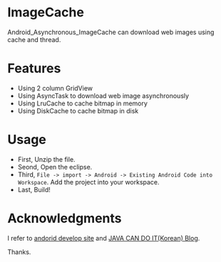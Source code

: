 ImageCache
===========

Android_Asynchronous_ImageCache can download web images using cache and thread.

Features
========

* Using 2 column GridView
* Using AsyncTask to download web image asynchronously
* Using LruCache to cache bitmap in memory
* Using DiskCache to cache bitmap in disk


Usage
=========
* First, Unzip the file.
* Seond, Open the eclipse.
* Third, ```File -> import -> Android -> Existing Android Code into Workspace```. Add the project into your workspace.
* Last, Build! 

Acknowledgments
===============
I refer to <a href="http://developer.android.com/training/displaying-bitmaps/cache-bitmap.html">andorid develop site</a> and <a href="http://javacan.tistory.com/237">JAVA CAN DO IT(Korean) Blog</a>.

Thanks.
